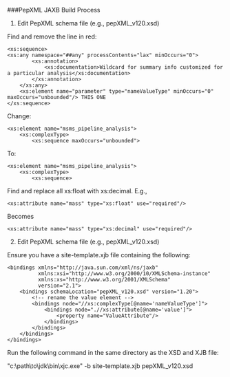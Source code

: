 ###PepXML JAXB Build Process

1. Edit PepXML schema file (e.g., pepXML_v120.xsd)

Find and remove the line in red:

```
<xs:sequence>
<xs:any namespace="##any" processContents="lax" minOccurs="0">
		<xs:annotation>
			<xs:documentation>Wildcard for summary info customized for a particular analysis</xs:documentation>
		</xs:annotation>
	</xs:any>
	<xs:element name="parameter" type="nameValueType" minOccurs="0" maxOccurs="unbounded"/> THIS ONE
</xs:sequence>
```

Change:

```
<xs:element name="msms_pipeline_analysis">
	<xs:complexType>
		<xs:sequence maxOccurs="unbounded">
```
To:

```
<xs:element name="msms_pipeline_analysis">
	<xs:complexType>
		<xs:sequence>
```


Find and replace all xs:float with xs:decimal. E.g., 

```
<xs:attribute name="mass" type="xs:float" use="required"/>
```

Becomes

```
<xs:attribute name="mass" type="xs:decimal" use="required"/>
```

2. Edit PepXML schema file (e.g., pepXML_v120.xsd)

Ensure you have a site-template.xjb file containing the following:

```
<bindings xmlns="http://java.sun.com/xml/ns/jaxb"
          xmlns:xsi="http://www.w3.org/2000/10/XMLSchema-instance"
          xmlns:xs="http://www.w3.org/2001/XMLSchema"
          version="2.1">
    <bindings schemaLocation="pepXML_v120.xsd" version="1.20">
        <!-- rename the value element -->
        <bindings node="//xs:complexType[@name='nameValueType']">
            <bindings node=".//xs:attribute[@name='value']">
                <property name="ValueAttribute"/>
            </bindings>
        </bindings>
    </bindings>
</bindings>
```

Run the following command in the same directory as the XSD and XJB file:

"c:\path\to\jdk\bin\xjc.exe" -b site-template.xjb pepXML_v120.xsd

